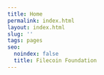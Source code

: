 ```yaml
---
title: Home
permalink: index.html
layout: index.html
slug: ''
tags: pages
seo:
  noindex: false
  title: Filecoin Foundation
---
```



